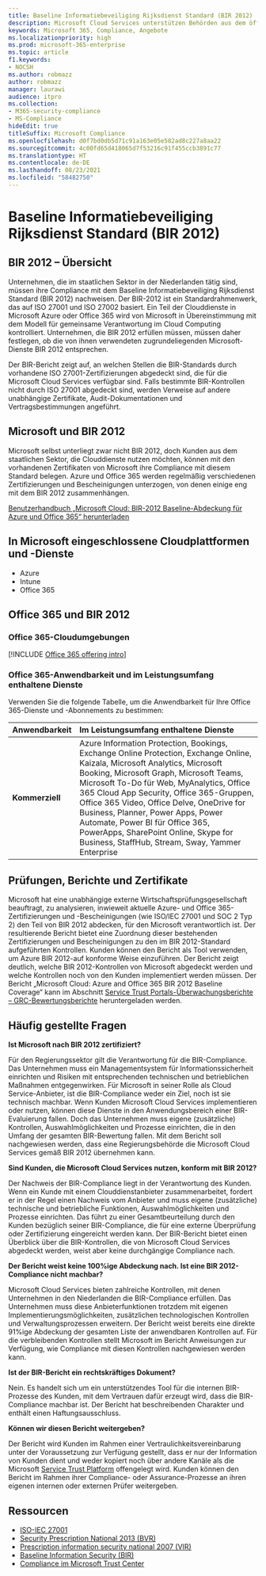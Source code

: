 ```yaml
---
title: Baseline Informatiebeveiliging Rijksdienst Standard (BIR 2012)
description: Microsoft Cloud Services unterstützen Behörden aus dem öffentlichen Sektor den Niederlanden bei der Einhaltung des BIR 2012-Standards.
keywords: Microsoft 365, Compliance, Angebote
ms.localizationpriority: high
ms.prod: microsoft-365-enterprise
ms.topic: article
f1.keywords:
- NOCSH
ms.author: robmazz
author: robmazz
manager: laurawi
audience: itpro
ms.collection:
- M365-security-compliance
- MS-Compliance
hideEdit: true
titleSuffix: Microsoft Compliance
ms.openlocfilehash: d0f7bd0db5d71c91a163e05e582ad8c227a8aa22
ms.sourcegitcommit: 4c00fd65d418065d7f53216c91f455ccb3891c77
ms.translationtype: HT
ms.contentlocale: de-DE
ms.lasthandoff: 08/23/2021
ms.locfileid: "58482750"
---
```

# <a name="baseline-informatiebeveiliging-rijksdienst-standard-bir-2012"></a>Baseline Informatiebeveiliging Rijksdienst Standard (BIR 2012)

## <a name="bir-2012-overview"></a>BIR 2012 – Übersicht

Unternehmen, die im staatlichen Sektor in der Niederlanden tätig sind, müssen ihre Compliance mit dem Baseline Informatiebeveiliging Rijksdienst Standard (BIR 2012) nachweisen. Der BIR-2012 ist ein Standardrahmenwerk, das auf ISO 27001 und ISO 27002 basiert.  Ein Teil der Clouddienste in Microsoft Azure oder Office 365 wird von Microsoft in Übereinstimmung mit dem Modell für gemeinsame Verantwortung im Cloud Computing kontrolliert. Unternehmen, die BIR 2012 erfüllen müssen, müssen daher festlegen, ob die von ihnen verwendeten zugrundeliegenden Microsoft-Dienste BIR 2012 entsprechen.

Der BIR-Bericht zeigt auf, an welchen Stellen die BIR-Standards durch vorhandene ISO 27001-Zertifizierungen abgedeckt sind, die für die Microsoft Cloud Services verfügbar sind. Falls bestimmte BIR-Kontrollen nicht durch ISO 27001 abgedeckt sind, werden Verweise auf andere unabhängige Zertifikate, Audit-Dokumentationen und Vertragsbestimmungen angeführt.

## <a name="microsoft-and-bir-2012"></a>Microsoft und BIR 2012

Microsoft selbst unterliegt zwar nicht BIR 2012, doch Kunden aus dem staatlichen Sektor, die Clouddienste nutzen möchten, können mit den vorhandenen Zertifikaten von Microsoft ihre Compliance mit diesem Standard belegen. Azure und Office 365 werden regelmäßig verschiedenen Zertifizierungen und Bescheinigungen unterzogen, von denen einige eng mit dem BIR 2012 zusammenhängen.

[Benutzerhandbuch „Microsoft Cloud: BIR-2012 Baseline-Abdeckung für Azure und Office 365“ herunterladen](https://go.microsoft.com/fwlink/p/?linkid=2099461)

## <a name="microsoft-in-scope-cloud-platforms--services"></a>In Microsoft eingeschlossene Cloudplattformen und -Dienste

- Azure
- Intune
- Office 365

## <a name="office-365-and-bir-2012"></a>Office 365 und BIR 2012

### <a name="office-365-cloud-environments"></a>Office 365-Cloudumgebungen

[!INCLUDE [Office 365 offering intro](../includes/o365-offering-introduction.md)]

### <a name="office-365-applicability-and-in-scope-services"></a>Office 365-Anwendbarkeit und im Leistungsumfang enthaltene Dienste

Verwenden Sie die folgende Tabelle, um die Anwendbarkeit für Ihre Office 365-Dienste und -Abonnements zu bestimmen:

| **Anwendbarkeit** | **Im Leistungsumfang enthaltene Dienste** |
|:------------------|:----------------------|
| **Kommerziell** | Azure Information Protection, Bookings, Exchange Online Protection, Exchange Online, Kaizala, Microsoft Analytics, Microsoft Booking, Microsoft Graph, Microsoft Teams, Microsoft To-Do für Web, MyAnalytics, Office 365 Cloud App Security, Office 365-Gruppen, Office 365 Video, Office Delve, OneDrive for Business, Planner, Power Apps, Power Automate, Power BI für Office 365, PowerApps, SharePoint Online, Skype for Business, StaffHub, Stream, Sway, Yammer Enterprise |

## <a name="audits-reports-and-certificates"></a>Prüfungen, Berichte und Zertifikate

Microsoft hat eine unabhängige externe Wirtschaftsprüfungsgesellschaft beauftragt, zu analysieren, inwieweit aktuelle Azure- und Office 365-Zertifizierungen und -Bescheinigungen (wie ISO/IEC 27001 und SOC 2 Typ 2) den Teil von BIR 2012 abdecken, für den Microsoft verantwortlich ist. Der resultierende Bericht bietet eine Zuordnung dieser bestehenden Zertifizierungen und Bescheinigungen zu den im BIR 2012-Standard aufgeführten Kontrollen. Kunden können den Bericht als Tool verwenden, um Azure BIR 2012-auf konforme Weise einzuführen. Der Bericht zeigt deutlich, welche BIR 2012-Kontrollen von Microsoft abgedeckt werden und welche Kontrollen noch von den Kunden implementiert werden müssen. Der Bericht „Microsoft Cloud: Azure and Office 365 BIR 2012 Baseline Coverage“ kann im Abschnitt [Service Trust Portals-Überwachungsberichte – GRC-Bewertungsberichte](https://servicetrust.microsoft.com/ViewPage/MSComplianceGuideV3) heruntergeladen werden.

## <a name="frequently-asked-questions"></a>Häufig gestellte Fragen

**Ist Microsoft nach BIR 2012 zertifiziert?**

Für den Regierungssektor gilt die Verantwortung für die BIR-Compliance. Das Unternehmen muss ein Managementsystem für Informationssicherheit einrichten und Risiken mit entsprechenden technischen und betrieblichen Maßnahmen entgegenwirken. Für Microsoft in seiner Rolle als Cloud Service-Anbieter, ist die BIR-Compliance weder ein Ziel, noch ist sie technisch machbar. Wenn Kunden Microsoft Cloud Services implementieren oder nutzen, können diese Dienste in den Anwendungsbereich einer BIR-Evaluierung fallen. Doch das Unternehmen muss eigene (zusätzliche) Kontrollen, Auswahlmöglichkeiten und Prozesse einrichten, die in den Umfang der gesamten BIR-Bewertung fallen. Mit dem Bericht soll nachgewiesen werden, dass eine Regierungsbehörde die Microsoft Cloud Services gemäß BIR 2012 übernehmen kann.

**Sind Kunden, die Microsoft Cloud Services nutzen, konform mit BIR 2012?**

Der Nachweis der BIR-Compliance liegt in der Verantwortung des Kunden. Wenn ein Kunde mit einem Clouddienstanbieter zusammenarbeitet, fordert er in der Regel einen Nachweis vom Anbieter und muss eigene (zusätzliche) technische und betriebliche Funktionen, Auswahlmöglichkeiten und Prozesse einrichten. Das führt zu einer Gesamtbeurteilung durch den Kunden bezüglich seiner BIR-Compliance, die für eine externe Überprüfung oder Zertifizierung eingereicht werden kann. Der BIR-Bericht bietet einen Überblick über die BIR-Kontrollen, die von Microsoft Cloud Services abgedeckt werden, weist aber keine durchgängige Compliance nach.

**Der Bericht weist keine 100%ige Abdeckung nach. Ist eine BIR 2012-Compliance nicht machbar?**

Microsoft Cloud Services bieten zahlreiche Kontrollen, mit denen Unternehmen in den Niederlanden die BIR-Compliance erfüllen. Das Unternehmen muss diese Anbieterfunktionen trotzdem mit eigenen Implementierungsmöglichkeiten, zusätzlichen technologischen Kontrollen und Verwaltungsprozessen erweitern. Der Bericht weist bereits eine direkte 91%ige Abdeckung der gesamten Liste der anwendbaren Kontrollen auf. Für die verbleibenden Kontrollen stellt Microsoft im Bericht Anweisungen zur Verfügung, wie Compliance mit diesen Kontrollen nachgewiesen werden kann.

**Ist der BIR-Bericht ein rechtskräftiges Dokument?**

Nein. Es handelt sich um ein unterstützendes Tool für die internen BIR-Prozesse des Kunden, mit dem Vertrauen dafür erzeugt wird, dass die BIR-Compliance machbar ist. Der Bericht hat beschreibenden Charakter und enthält einen Haftungsausschluss.

**Können wir diesen Bericht weitergeben?**

Der Bericht wird Kunden im Rahmen einer Vertraulichkeitsvereinbarung unter der Voraussetzung zur Verfügung gestellt, dass er nur der Information von Kunden dient und weder kopiert noch über andere Kanäle als die Microsoft [Service Trust Platform](https://www.microsoft.com/TrustCenter/STP/default.aspx) offengelegt wird. Kunden können den Bericht im Rahmen ihrer Compliance- oder Assurance-Prozesse an ihren eigenen internen oder externen Prüfer weitergeben.

## <a name="resources"></a>Ressourcen

- [ISO-IEC 27001](offering-iso-27001.md)
- [Security Prescription National 2013 (BVR)](https://wetten.overheid.nl/BWBR0033512/2013-06-01)
- [Prescription information security national 2007 (VIR)](https://wetten.overheid.nl/BWBR0022141/2007-07-01)
- [Baseline Information Security (BIR)](https://www.earonline.nl/index.php/BIR_2012)
- [Compliance im Microsoft Trust Center](https://www.microsoft.com/trust-center/compliance/compliance-overview)
